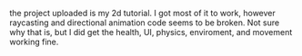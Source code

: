 the project uploaded is my 2d tutorial. 
I got most of it to work, however raycasting and directional animation code seems to be broken. Not sure why that is, but I did get the health, UI, physics, enviroment, and movement working fine.
